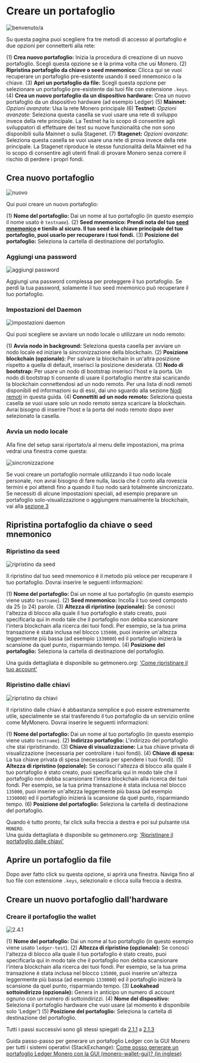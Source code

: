 # Creare un portafoglio 
![benvenuto/a](media/wizard_2-options.png)

Su questa pagina puoi scegliere fra tre metodi di accesso al portafoglio e due opzioni per connetterti alla rete:

(1) **Crea nuovo portafoglio:** Inizia la procedura di creazione di un nuovo portafoglio. Scegli questa opzione se è la prima volta che usi Monero.
(2) **Ripristina portafoglio da chiave o seed mnemonico:** Clicca qui se vuoi recuperare un portafoglio pre-esistente usando il seed mnemonico o la chiave. 
(3) **Apri un portafoglio da file:** Scegli questa opzione per selezionare un portafoglio pre-esistente dai tuoi file con estensione `.keys`.
(4) **Crea un nuovo portafoglio da un dispositivo hardware:** Crea un nuovo portafoglio da un dispositivo hardware (ad esempio Ledger)
(5) **Mainnet:** *Opzioni avanzate:* Usa la rete Monero principale
(6) **Testnet:** *Opzioni avanzate:* Seleziona questa casella se vuoi usare una rete di sviluppo invece della rete principale. La Testnet ha lo scopo di consentire agli sviluppatori di effettuare dei test su nuove funzionalità che non sono disponibili sulla Mainnet o sulla Stagenet.
(7) **Stagenet:** *Opzioni avanzate:* Seleziona questa casella se vuoi usare una rete di prova invece della rete principale. La Stagenet riproduce le stesse funzionalità della Mainnet ed ha lo scopo di consentire agli utenti finali di provare Monero senza correre il rischio di perdere i propri fondi.

## Crea nuovo portafoglio
![nuovo](media/wizard_3-create.png)

Qui puoi creare un nuovo portafoglio:

(1) **Nome del portafoglio:** Dai un nome al tuo portafoglio (in questo esempio il nome usato è `testname`).
(2) **Seed mnemonico: Prendi nota del tuo [seed mnemonico](https://getmonero.org/it/resources/moneropedia/mnemonicseed.html) e tienilo al sicuro. Il tuo seed è la chiave principale del tuo portafoglio, puoi usarlo per recuperare i tuoi fondi.**
(3) **Posizione del portafoglio:** Seleziona la cartella di destinazione del portafoglio.

### Aggiungi una password 
![aggiungi password](media/wizard_4-pass.png)

Aggiungi una password complessa per proteggere il tuo portafoglio. Se perdi la tua password, solamente il tuo seed mnemonico può recuperare il tuo portafoglio.

### Impostazioni del Daemon
![impostazioni daemon](media/wizard_5-daemon-settings.png)

Qui puoi scegliere se avviare un nodo locale o utilizzare un nodo remoto:

(1) **Avvia nodo in background:** Seleziona questa casella per avviare un nodo locale ed iniziare la sincronizzazione della blockchain.
(2) **Posizione blockchain (opzionale):** Per salvare la blockchain in un'altra posizione rispetto a quella di default, inserisci la posizione desiderata.
(3) **Nodo di bootstrap:** Per usare un nodo di bootstrap inserisci l'host e la porta. Un nodo di bootstrap ti consente di usare il portafoglio mentre stai scaricando la blockchain connettendosi ad un nodo remoto. Per una lista di nodi remoti disponibili ed informazioni su di essi, dai uno sguardo alla sezione [Nodi remoti](#8-about-remote-nodes) in questa guida.
(4) **Connettiti ad un nodo remoto:** Seleziona questa casella se vuoi usare solo un nodo remoto senza scaricare la blockchain. Avrai bisogno di inserire l'host e la porta del nodo remoto dopo aver selezionato la casella.

### Avvia un nodo locale
Alla fine del setup sarai riportato/a al menu delle impostazioni, ma prima vedrai una finestra come questa: 

![sincronizzazione](media/daemon-launch.png)

Se vuoi creare un portafoglio normale utilizzando il tuo nodo locale personale, non avrai bisogno di fare nulla, lascia che il conto alla rovescia termini e poi attendi fino a quando il tuo nodo sarà totalmente sincronizzato.    
Se necessiti di alcune impostazioni speciali, ad esempio preparare un portafoglio solo-visualizzazione o aggiungere manualmente la blockchain, vai alla [sezione 3](#3-settings)


## Ripristina portafoglio da chiave o seed mnemonico

### Ripristino da seed
![ripristino da seed](media/wizard_6-restore-seed.png)

Il ripristino dal tuo seed mnemonico è il metodo più veloce per recuperare il tuo portafoglio. Dovrai inserire le seguenti informazioni:

(1) **Nome del portafoglio:** Dai un nome al tuo portafoglio (in questo esempio viene usato `testname`).
(2) **Seed mnemonico:** Incolla il tuo seed composto da 25 (o 24) parole.
(3) **Altezza di ripristino (opzionale):** Se conosci l'altezza di blocco alla quale il tuo portafoglio è stato creato, puoi specificarla qui in modo tale che il portafoglio non debba scansionare l'intera blockchain alla ricerca dei tuoi fondi. Per esempio, se la tua prima transazione è stata inclusa nel blocco `135000`, puoi inserire un'altezza leggermente più bassa (ad esempio `1330000`) ed il portafoglio inizierà la scansione da quel punto, risparmiando tempo.
(4) **Posizione del portafoglio:** Seleziona la cartella di destinazione del portafoglio.

Una guida dettagliata è disponibile su getmonero.org: ['Come ripristinare il tuo account'](https://getmonero.org/it/resources/user-guides/restore_account.html)

### Ripristino dalle chiavi
![ripristino da chiavi](media/wizard_7-restore-keys.png)

Il ripristino dalle chiavi è abbastanza semplice e può essere estremamente utile, specialmente se stai trasferendo il tuo portafoglio da un servizio online come MyMonero. Dovrai inserire le seguenti informazioni:

(1) **Nome del portafoglio:** Dai un nome al tuo portafoglio (in questo esempio viene usato `testname`).
(2) **Indirizzo portafoglio:** L'indirizzo del portafoglio che stai ripristinando.
(3) **Chiave di visualizzazione:** La tua chiave privata di visualizzazione (necessaria per controllare i tuoi fondi).
(4) **Chiave di spesa:** La tua chiave privata di spesa (necessaria per spendere i tuoi fondi).
(5) **Altezza di ripristino (opzionale):** Se conosci l'altezza di blocco alla quale il tuo portafoglio è stato creato, puoi specificarla qui in modo tale che il portafoglio non debba scansionare l'intera blockchain alla ricerca dei tuoi fondi. Per esempio, se la tua prima transazione è stata inclusa nel blocco `135000`, puoi inserire un'altezza leggermente più bassa (ad esempio `1330000`) ed il portafoglio inizierà la scansione da quel punto, risparmiando tempo.
(6) **Posizione del portafoglio:** Seleziona la cartella di destinazione del portafoglio.

Quando è tutto pronto, fai click sulla freccia a destra e poi sul pulsante `USA MONERO`.    
Una guida dettagliata è disponibile su getmonero.org: ['Ripristinare il portafoglio dalle chiavi'](https://getmonero.org/it/resources/user-guides/restore_from_keys.html)

## Aprire un portafoglio da file
Dopo aver fatto click su questa opzione, si aprirà una finestra. Naviga fino al tuo file con estensione `.keys`, selezionalo e clicca sulla freccia a destra.

## Creare un nuovo portafoglio dall'hardware

### Creare il portafoglio the wallet
![2.4.1](media/create_hardware_wallet.png)

(1) **Nome del portafoglio:** Dai un nome al tuo portafoglio (in questo esempio viene usato `ledger-test`).
(2) **Altezza di ripristino (opzionale):** Se conosci l'altezza di blocco alla quale il tuo portafoglio è stato creato, puoi specificarla qui in modo tale che il portafoglio non debba scansionare l'intera blockchain alla ricerca dei tuoi fondi. Per esempio, se la tua prima transazione è stata inclusa nel blocco `135000`, puoi inserire un'altezza leggermente più bassa (ad esempio `1330000`) ed il portafoglio inizierà la scansione da quel punto, risparmiando tempo.
(3) **Lookahead sottoindirizzo (opzionale):** Genera in anticipo un numero di account ognuno con un numero di sottoindirizzi.
(4) **Nome del dispositivo:** Seleziona il portafoglio hardware che vuoi usare (al momento è disponibile solo 'Ledger')
(5) **Posizione del portafoglio:** Seleziona la cartella di destinazione del portafoglio.
&nbsp;

Tutti i passi successivi sono gli stessi spiegati da [2.1.1](#211-add-a-password) a [2.1.3](#213-run-a-full-node)
&nbsp;

Guida passo-passo per generare un portafoglio Ledger con la GUI Monero per tutti i sistemi operativi (StackExchange): [Come posso generare un portafoglio Ledger Monero con la GUI (monero-wallet-gui)? (in inglese)](https://monero.stackexchange.com/questions/9901/how-do-i-generate-a-ledger-monero-wallet-with-the-gui-monero-wallet-gui)
